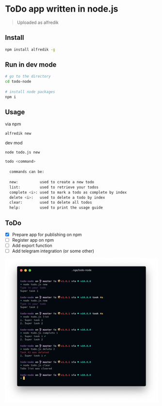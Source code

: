 # ToDo app written in node.js

> Uploaded as alfredik

## Install

```zsh
npm install alfredik -g
```

## Run in dev mode

```sh
# go to the directory
cd todo-node

# install node packages
npm i
```

## Usage

via npm

```zsh
alfredik new
```

dev mod

```zsh
node todo.js new
```

```zsh
todo <command>

  commands can be:

  new:          used to create a new todo
  list:         used to retrieve your todos
  complete <i>: used to mark a todo as complete by index
  delete <i>:   used to delete a todo by index
  clear:        used to delete all todos
  help:         used to print the usage guide
```

## ToDo

- [x] Prepare app for publishing on npm
- [ ] Register app on npm
- [ ] Add export function
- [ ] Add telegram integration (or some other)

![screenshot](todo-node.png)